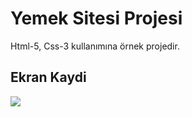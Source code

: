 <h1>Yemek Sitesi Projesi</h1>

Html-5, Css-3 kullanımına örnek projedir.

<h2>Ekran Kaydi</h2>

![](ekran.gif)
